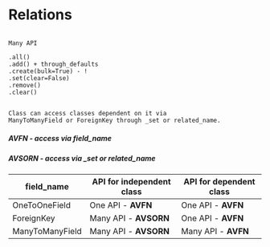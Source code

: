 # Relations

```

Many API

.all()
.add() + through_defaults
.create(bulk=True) - !
.set(clear=False)
.remove()
.clear()


Class can access classes dependent on it via
ManyToManyField or ForeignKey through _set or related_name.
```

##### AVFN - access via field_name
##### AVSORN - access via _set or related_name


| field_name      | API for independent class | API for dependent class |
| --------------- | ------------------------- | ----------------------- |
| OneToOneField   | One API - **AVFN**        | One API - **AVFN**      |
| ForeignKey      | Many API - **AVSORN**     | One API - **AVFN**      |
| ManyToManyField | Many API - **AVSORN**     | Many API - **AVFN**    |
